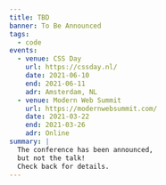 ```yaml
---
title: TBD
banner: To Be Announced
tags:
  - code
events:
  - venue: CSS Day
    url: https://cssday.nl/
    date: 2021-06-10
    end: 2021-06-11
    adr: Amsterdam, NL
  - venue: Modern Web Summit
    url: https://modernwebsummit.com/
    date: 2021-03-22
    end: 2021-03-26
    adr: Online
summary: |
  The conference has been announced,
  but not the talk!
  Check back for details.
---
```

